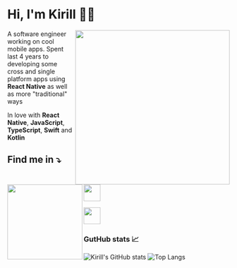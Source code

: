 # Hi, I'm Kirill 👋🏻

<img src="https://user-images.githubusercontent.com/17552441/113899492-88918b00-97d5-11eb-85a9-4f18f10fab66.gif" width="350px"
 height="350px" align="right">

<p align="left">
  A software engineer working on cool mobile apps. Spent last 4 years to developing some cross and single platform apps using <strong>React Native</strong> as well as more "traditional" ways
</p>

<p align="left">
  In love with <strong>React Native</strong>, <strong>JavaScript</strong>, <strong>TypeScript</strong>, <strong>Swift</strong> and <strong>Kotlin</strong>
</p>

## Find me in  :arrow_heading_down:<img src="https://user-images.githubusercontent.com/17552441/113896086-461a7f00-97d2-11eb-9d4d-9161c6ffe9ce.png" width="170px" height="170px" align="left">

<p><a href="https://t.me/KirillGudkovv"><img src="https://user-images.githubusercontent.com/17552441/113891430-bd014900-97cd-11eb-88b9-d5bf9365ebd6.png" width="38px" height="38px"></a></p>

<p><a href="https://www.linkedin.com/in/kirill-gudkov-6b4a66190/"><img src="https://user-images.githubusercontent.com/17552441/113890824-2df43100-97cd-11eb-943c-321d2aa00514.png" width="38px" height="38px"></a></p>


### GutHub stats  :chart_with_upwards_trend:

![Kirill's GitHub stats](https://github-readme-stats.vercel.app/api?username=KirillGudkov&show_icons=true&count_private=true)
![Top Langs](https://github-readme-stats.vercel.app/api/top-langs/?username=KirillGudkov&hide=css,html&layout=compact)
